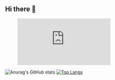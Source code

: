 ## Hi there 👋

<!--
**daicx0904/daicx0904** is a ✨ _special_ ✨ repository because its `README.md` (this file) appears on your GitHub profile.

Here are some ideas to get you started:

- 🔭 I’m currently working on ...
- 🌱 I’m currently learning ...
- 👯 I’m looking to collaborate on ...
- 🤔 I’m looking for help with ...
- 💬 Ask me about ...
- 📫 How to reach me: ...
- 😄 Pronouns: ...
- ⚡ Fun fact: ...
-->

<figure><embed src="https://wakatime.com/share/@018d250b-01aa-45d4-a295-0a6b30151e8d/8ba96060-752d-4a9e-8719-a1e9dd8c5ab7.svg"></embed></figure>


![Anurag's GitHub stats](https://github-readme-stats.vercel.app/api?username=daicx0904&show_icons=true&theme=radical)     [![Top Langs](https://github-readme-stats.vercel.app/api/top-langs/?username=daicx0904&layout=compact)](https://github.com/anuraghazra/github-readme-stats)

